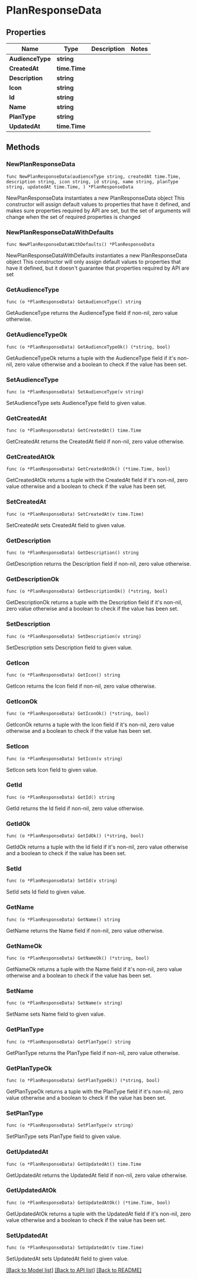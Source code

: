 # PlanResponseData

## Properties

Name | Type | Description | Notes
------------ | ------------- | ------------- | -------------
**AudienceType** | **string** |  | 
**CreatedAt** | **time.Time** |  | 
**Description** | **string** |  | 
**Icon** | **string** |  | 
**Id** | **string** |  | 
**Name** | **string** |  | 
**PlanType** | **string** |  | 
**UpdatedAt** | **time.Time** |  | 

## Methods

### NewPlanResponseData

`func NewPlanResponseData(audienceType string, createdAt time.Time, description string, icon string, id string, name string, planType string, updatedAt time.Time, ) *PlanResponseData`

NewPlanResponseData instantiates a new PlanResponseData object
This constructor will assign default values to properties that have it defined,
and makes sure properties required by API are set, but the set of arguments
will change when the set of required properties is changed

### NewPlanResponseDataWithDefaults

`func NewPlanResponseDataWithDefaults() *PlanResponseData`

NewPlanResponseDataWithDefaults instantiates a new PlanResponseData object
This constructor will only assign default values to properties that have it defined,
but it doesn't guarantee that properties required by API are set

### GetAudienceType

`func (o *PlanResponseData) GetAudienceType() string`

GetAudienceType returns the AudienceType field if non-nil, zero value otherwise.

### GetAudienceTypeOk

`func (o *PlanResponseData) GetAudienceTypeOk() (*string, bool)`

GetAudienceTypeOk returns a tuple with the AudienceType field if it's non-nil, zero value otherwise
and a boolean to check if the value has been set.

### SetAudienceType

`func (o *PlanResponseData) SetAudienceType(v string)`

SetAudienceType sets AudienceType field to given value.


### GetCreatedAt

`func (o *PlanResponseData) GetCreatedAt() time.Time`

GetCreatedAt returns the CreatedAt field if non-nil, zero value otherwise.

### GetCreatedAtOk

`func (o *PlanResponseData) GetCreatedAtOk() (*time.Time, bool)`

GetCreatedAtOk returns a tuple with the CreatedAt field if it's non-nil, zero value otherwise
and a boolean to check if the value has been set.

### SetCreatedAt

`func (o *PlanResponseData) SetCreatedAt(v time.Time)`

SetCreatedAt sets CreatedAt field to given value.


### GetDescription

`func (o *PlanResponseData) GetDescription() string`

GetDescription returns the Description field if non-nil, zero value otherwise.

### GetDescriptionOk

`func (o *PlanResponseData) GetDescriptionOk() (*string, bool)`

GetDescriptionOk returns a tuple with the Description field if it's non-nil, zero value otherwise
and a boolean to check if the value has been set.

### SetDescription

`func (o *PlanResponseData) SetDescription(v string)`

SetDescription sets Description field to given value.


### GetIcon

`func (o *PlanResponseData) GetIcon() string`

GetIcon returns the Icon field if non-nil, zero value otherwise.

### GetIconOk

`func (o *PlanResponseData) GetIconOk() (*string, bool)`

GetIconOk returns a tuple with the Icon field if it's non-nil, zero value otherwise
and a boolean to check if the value has been set.

### SetIcon

`func (o *PlanResponseData) SetIcon(v string)`

SetIcon sets Icon field to given value.


### GetId

`func (o *PlanResponseData) GetId() string`

GetId returns the Id field if non-nil, zero value otherwise.

### GetIdOk

`func (o *PlanResponseData) GetIdOk() (*string, bool)`

GetIdOk returns a tuple with the Id field if it's non-nil, zero value otherwise
and a boolean to check if the value has been set.

### SetId

`func (o *PlanResponseData) SetId(v string)`

SetId sets Id field to given value.


### GetName

`func (o *PlanResponseData) GetName() string`

GetName returns the Name field if non-nil, zero value otherwise.

### GetNameOk

`func (o *PlanResponseData) GetNameOk() (*string, bool)`

GetNameOk returns a tuple with the Name field if it's non-nil, zero value otherwise
and a boolean to check if the value has been set.

### SetName

`func (o *PlanResponseData) SetName(v string)`

SetName sets Name field to given value.


### GetPlanType

`func (o *PlanResponseData) GetPlanType() string`

GetPlanType returns the PlanType field if non-nil, zero value otherwise.

### GetPlanTypeOk

`func (o *PlanResponseData) GetPlanTypeOk() (*string, bool)`

GetPlanTypeOk returns a tuple with the PlanType field if it's non-nil, zero value otherwise
and a boolean to check if the value has been set.

### SetPlanType

`func (o *PlanResponseData) SetPlanType(v string)`

SetPlanType sets PlanType field to given value.


### GetUpdatedAt

`func (o *PlanResponseData) GetUpdatedAt() time.Time`

GetUpdatedAt returns the UpdatedAt field if non-nil, zero value otherwise.

### GetUpdatedAtOk

`func (o *PlanResponseData) GetUpdatedAtOk() (*time.Time, bool)`

GetUpdatedAtOk returns a tuple with the UpdatedAt field if it's non-nil, zero value otherwise
and a boolean to check if the value has been set.

### SetUpdatedAt

`func (o *PlanResponseData) SetUpdatedAt(v time.Time)`

SetUpdatedAt sets UpdatedAt field to given value.



[[Back to Model list]](../README.md#documentation-for-models) [[Back to API list]](../README.md#documentation-for-api-endpoints) [[Back to README]](../README.md)


